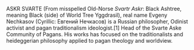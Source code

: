 ASKR SVARTE (From misspelled Old-Norse _Svartr Askr_: Black Ashtree, meaning Black (side) of World Tree Yggdrasil), real name Evgeny Nechkasov (Cyrillic: Евгений Нечкасов) is a Russian philosopher, Odinist activist and pagan traditionalism ideologist.[1] Head of the Svarte Aske Community of Pagans. His works has focused on the traditionalists and heideggerian philosophy applied to pagan theology and worldview.
